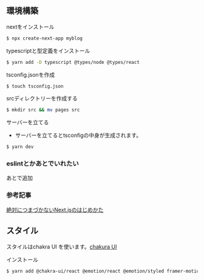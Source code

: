 ## 環境構築

nextをインストール

```bash
$ npx create-next-app myblog
```

typescriptと型定義をインストール

```bash
$ yarn add -D typescript @types/node @types/react
```

tsconfig.jsonを作成

```bash
$ touch tsconfig.json
```

srcディレクトリーを作成する

```bash
$ mkdir src && mv pages src
```

サーバーを立てる

- サーバーを立てるとtsconfigの中身が生成されます。

```bash
$ yarn dev
```

### eslintとかあとでいれたい

あとで追加

### 参考記事

[絶対につまづかないNext.jsのはじめかた](https://zenn.dev/1101hiroki_n/articles/6caa4ab7b71cc2b7f629)


## スタイル

スタイルはchakra UI を使います。[chakura UI](https://chakra-ui.com/docs/getting-started)

インストール

```bash
$ yarn add @chakra-ui/react @emotion/react @emotion/styled framer-motion
```
